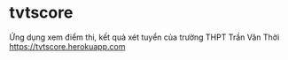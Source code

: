 # tvtscore
 Ứng dụng xem điểm thi, kết quả xét tuyển của trường THPT Trần Văn Thời
https://tvtscore.herokuapp.com